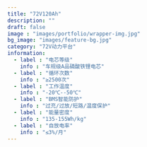 ```yaml
---
title: "72V120Ah"
description: ""
draft: false
image : "images/portfolio/wrapper-img.jpg"
bg_image: "images/feature-bg.jpg"
category: "72V动力平台" 
information:
  - label : "电芯等级"
    info : "车规级A品磷酸铁锂电芯"
  - label : "循环次数"
    info : "≥2500次"
  - label : "工作温度"
    info : "-20℃--50℃"
  - label : "BMS智能防护"
    info : "过充/过放/短路/温度保护"
  - label : "能量密度"
    info : "135-155Wh/kg"
  - label : "自放电率"
    info : "≤3%/月"
---
```


